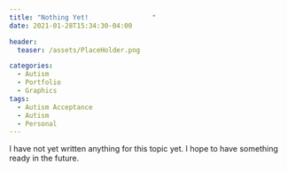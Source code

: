 ```yaml
---
title: "Nothing Yet!				"
date: 2021-01-28T15:34:30-04:00

header:
  teaser: /assets/PlaceHolder.png

categories:
  - Autism
  - Portfolio
  - Graphics
tags:
  - Autism Acceptance 
  - Autism
  - Personal
---
```

I have not yet written anything for this topic yet. I hope to have something ready in the future.

